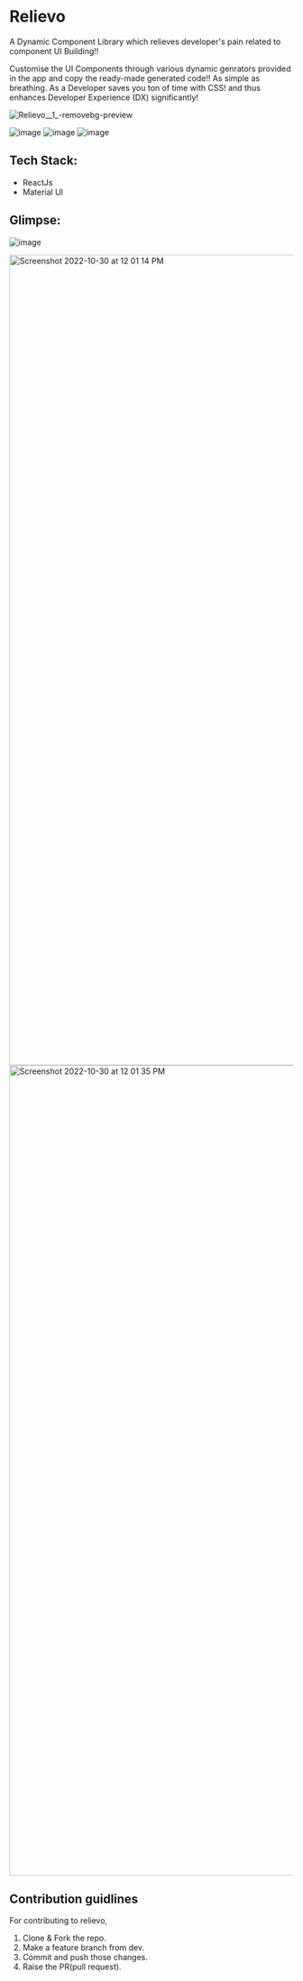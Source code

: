 # Relievo

A Dynamic Component Library which relieves developer's pain related to component UI Building!!

Customise the UI Components through various dynamic genrators provided in the app and copy the ready-made generated code!! As simple as breathing.
As a Developer saves you ton of time with CSS! and thus enhances Developer Experience (DX) significantly!

![Relievo__1_-removebg-preview](https://user-images.githubusercontent.com/82696858/198863384-71527238-dc79-4719-a327-b4afa00bebeb.png)

![image](https://img.shields.io/github/issues/rishbitsnbytes/relievo) ![image](https://img.shields.io/github/forks/rishbitsnbytes/relievo) ![image](https://img.shields.io/github/stars/rishbitsnbytes/relievo)

## Tech Stack:
- ReactJs
- Material UI

## Glimpse:

![image](https://user-images.githubusercontent.com/82696858/198863803-4d31726c-6ed1-41bc-87e7-c98c1aeb7d70.png)


<img width="1438" alt="Screenshot 2022-10-30 at 12 01 14 PM" src="https://user-images.githubusercontent.com/88099761/198865751-17edeba6-43a1-4d5a-9baf-706ae6e10a8c.png">

<img width="1438" alt="Screenshot 2022-10-30 at 12 01 35 PM" src="https://user-images.githubusercontent.com/88099761/198865754-7f23578d-1dc9-4185-ad6e-83ff556c1956.png">


## Contribution guidlines<a name="contribution"></a>
For contributing to relievo,
1. Clone & Fork the repo.
2. Make a feature branch from dev.
3. Commit and push those changes.
4. Raise the PR(pull request).

